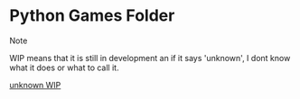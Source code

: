 # Python Games Folder

> [!NOTE]
> WIP means that it is still in development an if it says
> 'unknown', I dont know what it does or what to call it.

[unknown WIP](untitled/main.py)